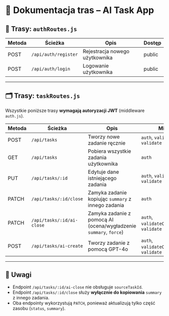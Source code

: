 # 📘 Dokumentacja tras – AI Task App

## 🔐 Trasy: `authRoutes.js`

| Metoda | Ścieżka              | Opis                           | Dostęp |
| ------ | -------------------- | ------------------------------ | ------ |
| POST   | `/api/auth/register` | Rejestracja nowego użytkownika | public |
| POST   | `/api/auth/login`    | Logowanie użytkownika          | public |

---

## 🗂️ Trasy: `taskRoutes.js`

Wszystkie poniższe trasy **wymagają autoryzacji JWT** (middleware `auth.js`).

| Metoda | Ścieżka                   | Opis                                                              | Middleware                                     |
| ------ | ------------------------- | ----------------------------------------------------------------- | ---------------------------------------------- |
| POST   | `/api/tasks`              | Tworzy nowe zadanie ręcznie                                       | `auth`, `validateTaskInput`, `validate`        |
| GET    | `/api/tasks`              | Pobiera wszystkie zadania użytkownika                             | `auth`                                         |
| PUT    | `/api/tasks/:id`          | Edytuje dane istniejącego zadania                                 | `auth`, `validateTaskInput`, `validate`        |
| PATCH  | `/api/tasks/:id/close`    | Zamyka zadanie kopiując `summary` z innego zadania                | `auth`                                         |
| PATCH  | `/api/tasks/:id/ai-close` | Zamyka zadanie z pomocą AI (ocena/wygładzenie `summary`, `force`) | `auth`, `validateCloseTaskInput`, `validate`   |
| POST   | `/api/tasks/ai-create`    | Tworzy zadanie z pomocą GPT-4o                                    | `auth`, `validateCreateTaskWithAI`, `validate` |

---

## 🧩 Uwagi

- Endpoint `/api/tasks/:id/ai-close` nie obsługuje `sourceTaskId`.
- Endpoint `/api/tasks/:id/close` służy **wyłącznie do kopiowania** `summary` z innego zadania.
- Oba endpointy wykorzystują `PATCH`, ponieważ aktualizują tylko część zasobu (`status`, `summary`).
